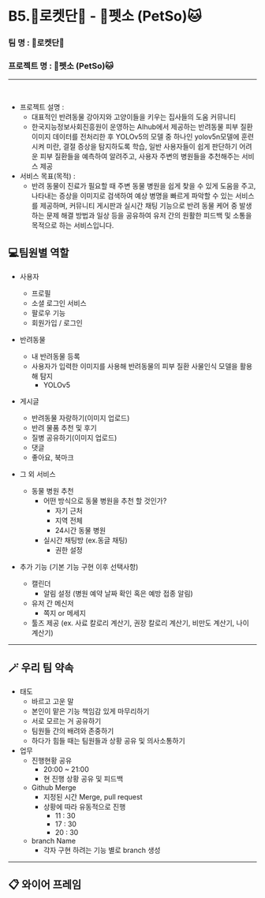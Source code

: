 <h1>B5.🚀로켓단🚀 -  🐶펫소 (PetSo)🐱</h1>
<h3>팀 명 :  🚀로켓단🚀</h3>
<h3>프로젝트 명 :  🐶펫소 (PetSo)🐱</h3>

---

<br>

- 프로젝트 설명 :
  - 대표적인 반려동물 강아지와 고양이들을 키우는 집사들의 도움 커뮤니티
  - 한국지능정보사회진흥원이 운영하는 AIhub에서 제공하는 반려동물 피부 질환 이미지 데이터를 전처리한 후 YOLOv5의 모델 중 하나인 yolov5n모델에 훈련시켜 미란, 결절 증상을 탐지하도록 학습, 일반 사용자들이 쉽게 판단하기 어려운 피부 질환들을 예측하여 알려주고, 사용자 주변의 병원들을 추천해주는 서비스 제공
- 서비스 목표(목적) :
  - 반려 동물이 진료가 필요할 때 주변 동물 병원을 쉽게 찾을 수 있게 도움을 주고, 나타내는 증상을 이미지로 검색하여 예상 병명을 빠르게 파악할 수 있는 서비스를 제공하며, 커뮤니티 게시판과 실시간 채팅 기능으로 반려 동물 케어 중 발생하는 문제 해결 방법과 일상 등을 공유하여 유저 간의 원활한 피드백 및 소통을 목적으로 하는 서비스입니다.

<h2>💻팀원별 역할</h2>

- 사용자

  - 프로필
  - 소셜 로그인 서비스
  - 팔로우 기능
  - 회원가입 / 로그인

- 반려동물
  - 내 반려동물 등록
  - 사용자가 입력한 이미지를 사용해 반려동물의 피부 질환 사물인식 모델을 활용해 탐지
    - YOLOv5
- 게시글
  - 반려동물 자랑하기(이미지 업로드)
  - 반려 물품 추천 및 후기
  - 질병 공유하기(이미지 업로드)
  - 댓글
  - 좋아요, 북마크
- 그 외 서비스
  - 동물 병원 추천
    - 어떤 방식으로 동물 병원을 추천 할 것인가?
      - 자기 근처
      - 지역 전체
      - 24시간 동물 병원
    - 실시간 채팅방 (ex.동글 채팅)
      - 권한 설정
- 추가 기능 (기본 기능 구현 이후 선택사항)
  - 캘린더
    - 알림 설정 (병원 예약 날짜 확인 혹은 예방 접종 알림)
  - 유저 간 메신저
    - 쪽지 or 메세지
  - 툴즈 제공 (ex. 사료 칼로리 계산기, 권장 칼로리 계산기, 비만도 계산기, 나이 계산기)

---

<h2>🪄 우리 팀 약속</h2>

- 태도
  - 바르고 고운 말
  - 본인이 맡은 기능 책임감 있게 마무리하기
  - 서로 모르는 거 공유하기
  - 팀원들 간의 배려와 존중하기
  - 하다가 힘들 때는 팀원들과 상황 공유 및 의사소통하기
- 업무
  - 진행현황 공유
    - 20:00 ~ 21:00
    - 현 진행 상황 공유 및 피드백
  - Github Merge
    - 지정된 시간 Merge, pull request
    - 상황에 따라 유동적으로 진행
      - 11 : 30
      - 17 : 30
      - 20 : 30
  - branch Name
    - 각자 구현 하려는 기능 별로 branch 생성

---

<h2>📋 와이어 프레임</h2>
